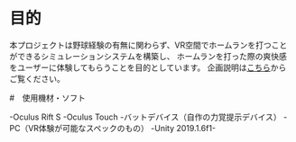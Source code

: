 # 目的

本プロジェクトは野球経験の有無に関わらず、VR空間でホームランを打つことができるシミュレーションシステムを構築し、
ホームランを打った際の爽快感をユーザーに体験してもらうことを目的としています。
企画説明は[こちら](https://www.youtube.com/watch?v=Mb2OjN93iEo&feature=emb_logo)からご覧ください。

#　使用機材・ソフト

-Oculus Rift S
-Oculus Touch
-バットデバイス（自作の力覚提示デバイス）
-PC（VR体験が可能なスペックのもの）
-Unity 2019.1.6f1-
